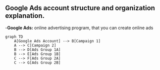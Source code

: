 ## Google Ads account structure and organization explanation.

-**Google Ads:** online advertising program, that you can create online ads


```mermaid
graph TD
    A[Google Ads Account] --> B[Campaign 1]
    A --> C[Campaign 2]
    B --> D[Ads Group 1A]
    B --> E[Ads Group 1B]
    C --> F[Ads Group 2A]
    C --> G[Ads Group 2B]
```